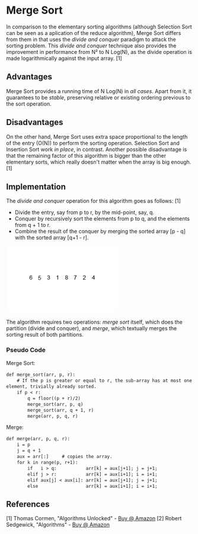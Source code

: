 # Merge Sort

In comparison to the elementary sorting algorithms (although Selection Sort can be seen as a aplication of the reduce
algorithm), Merge Sort differs from them in that uses the *divide and conquer* paradigm to attack the sorting problem.
This *divide and conquer* technique also provides the improvement in performance from N² to N Log(N), as the divide 
operation is made logarithmically against the input array. [1]

## Advantages

Merge Sort provides a running time of N Log(N) in *all cases*. Apart from it, it guarantees to be *stable*, 
preserving relative or existing ordering previous to the sort operation.
 
## Disadvantages

On the other hand, Merge Sort uses extra space proportional to the length of the entry (O(N)) to perform the sorting
operation. Selection Sort and Insertion Sort work _in place_, in contrast. Another possible disadvantage is that the 
remaining factor of this algorithm is bigger than the other elementary sorts, which really doesn't matter when the 
array is big enough. [1]

## Implementation

The _divide and conquer_ operation for this algorithm goes as follows: [1]

* Divide the entry, say from p to r, by the mid-point, say, q.
* Conquer by recursively sort the elements from p to q, and the elements from q + 1 to r.
* Combine the result of the conquer by merging the sorted array [p - q] with the sorted array [q+1 - r].

![Merge Sort Example](img/merge-sort.gif)

The algorithm requires two operations: _merge sort_ itself, which does the partition (divide and conquer), and 
_merge_, which textually merges the sorting result of both partitions.

### Pseudo Code

Merge Sort:

```
def merge_sort(arr, p, r):
    # If the p is greater or equal to r, the sub-array has at most one element, trivially already sorted.
    if p < r:
        q = floor((p + r)/2)
        merge_sort(arr, p, q)
        merge_sort(arr, q + 1, r)
        merge(arr, p, q, r)
```

Merge:

```
def merge(arr, p, q, r):
    i = p
    j = q + 1
    aux = arr[:]     # copies the array.
    for k in range(p, r+1):
        if   i > q:           arr[k] = aux[j+1]; j = j+1;
        elif j > r:           arr[k] = aux[i+1]; i = i+1;
        elif aux[j] < aux[i]: arr[k] = aux[j+1]; j = j+1;
        else                  arr[k] = aux[i+1]; i = i+1;
```

## References

[1] Thomas Cormen, "Algorithms Unlocked" - [Buy @ Amazon](http://a.co/dVibTKu)
[2] Robert Sedgewick, "Algorithms" - [Buy @ Amazon](http://a.co/3HMJECC)